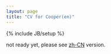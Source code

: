 ```yaml
---
layout: page
title: "CV for Cooper(en)"
---
```

{% include JB/setup %}


not ready yet, please see [zh-CN](cv_cn.html) version.
